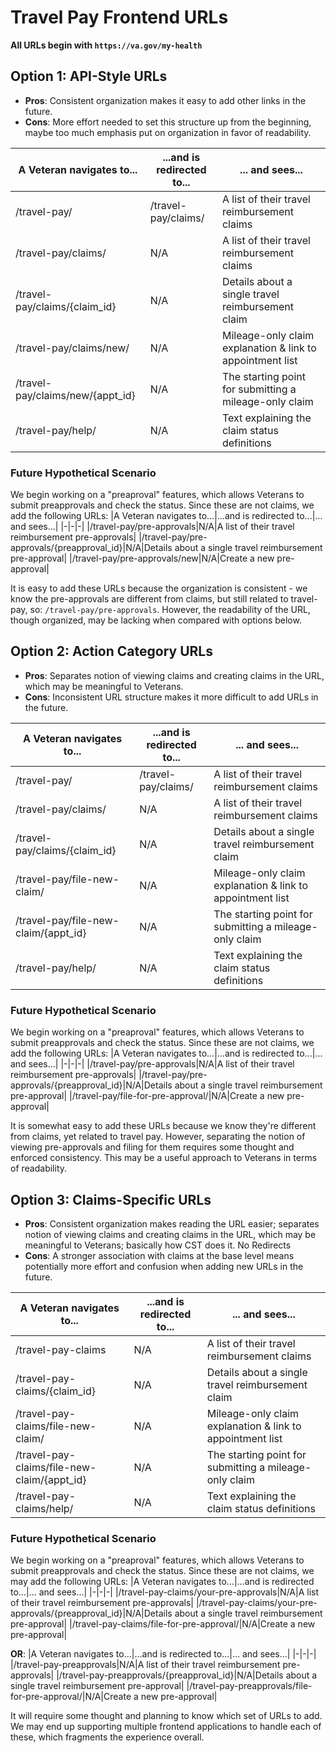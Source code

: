 # Travel Pay Frontend URLs

**All URLs begin with `https://va.gov/my-health`**

## Option 1: API-Style URLs
- **Pros**: Consistent organization makes it easy to add other links in the future.
- **Cons**: More effort needed to set this structure up from the beginning, maybe too much emphasis put on organization in favor of readability.

|A Veteran navigates to...|...and is redirected to...|... and sees...|
|-|-|-|
|/travel-pay/|/travel-pay/claims/|A list of their travel reimbursement claims|
|/travel-pay/claims/|N/A|A list of their travel reimbursement claims|
|/travel-pay/claims/{claim_id}|N/A|Details about a single travel reimbursement claim|
|/travel-pay/claims/new/|N/A|Mileage-only claim explanation & link to appointment list|
|/travel-pay/claims/new/{appt_id}|N/A|The starting point for submitting a mileage-only claim|
|/travel-pay/help/|N/A|Text explaining the claim status definitions|

### Future Hypothetical Scenario
We begin working on a "preaproval" features, which allows Veterans to submit preapprovals and check the status. Since these are not claims, we add the following URLs:
|A Veteran navigates to...|...and is redirected to...|... and sees...|
|-|-|-|
|/travel-pay/pre-approvals|N/A|A list of their travel reimbursement pre-approvals|
|/travel-pay/pre-approvals/{preapproval_id}|N/A|Details about a single travel reimbursement pre-approval|
|/travel-pay/pre-approvals/new|N/A|Create a new pre-approval|

It is easy to add these URLs because the organization is consistent - we know the pre-approvals are different from claims, but still related to travel-pay, so: `/travel-pay/pre-approvals`. However, the readability of the URL, though organized, may be lacking when compared with options below.

## Option 2: Action Category URLs
- **Pros**: Separates notion of viewing claims and creating claims in the URL, which may be meaningful to Veterans.
- **Cons**: Inconsistent URL structure makes it more difficult to add URLs in the future.

|A Veteran navigates to...|...and is redirected to...|... and sees...|
|-|-|-|
|/travel-pay/|/travel-pay/claims/|A list of their travel reimbursement claims|
|/travel-pay/claims/|N/A|A list of their travel reimbursement claims|
|/travel-pay/claims/{claim_id}|N/A|Details about a single travel reimbursement claim|
|/travel-pay/file-new-claim/|N/A|Mileage-only claim explanation & link to appointment list|
|/travel-pay/file-new-claim/{appt_id}|N/A|The starting point for submitting a mileage-only claim|
|/travel-pay/help/|N/A|Text explaining the claim status definitions|

### Future Hypothetical Scenario
We begin working on a "preaproval" features, which allows Veterans to submit preapprovals and check the status. Since these are not claims, we add the following URLs:
|A Veteran navigates to...|...and is redirected to...|... and sees...|
|-|-|-|
|/travel-pay/pre-approvals|N/A|A list of their travel reimbursement pre-approvals|
|/travel-pay/pre-approvals/{preapproval_id}|N/A|Details about a single travel reimbursement pre-approval|
|/travel-pay/file-for-pre-approval/|N/A|Create a new pre-approval|

It is somewhat easy to add these URLs because we know they're different from claims, yet related to travel pay. However, separating the notion of viewing pre-approvals and filing for them requires some thought and enforced consistency. This may be a useful approach to Veterans in terms of readability.

## Option 3: Claims-Specific URLs
- **Pros**: Consistent organization makes reading the URL easier; separates notion of viewing claims and creating claims in the URL, which may be meaningful to Veterans; basically how CST does it. No Redirects
- **Cons**: A stronger association with claims at the base level means potentially more effort and confusion when adding new URLs in the future.

|A Veteran navigates to...|...and is redirected to...|... and sees...|
|-|-|-|
|/travel-pay-claims|N/A|A list of their travel reimbursement claims|
|/travel-pay-claims/{claim_id}|N/A|Details about a single travel reimbursement claim|
|/travel-pay-claims/file-new-claim/|N/A|Mileage-only claim explanation & link to appointment list|
|/travel-pay-claims/file-new-claim/{appt_id}|N/A|The starting point for submitting a mileage-only claim|
|/travel-pay-claims/help/|N/A|Text explaining the claim status definitions|

### Future Hypothetical Scenario
We begin working on a "preaproval" features, which allows Veterans to submit preapprovals and check the status. Since these are not claims, we may add the following URLs:
|A Veteran navigates to...|...and is redirected to...|... and sees...|
|-|-|-|
|/travel-pay-claims/your-pre-approvals|N/A|A list of their travel reimbursement pre-approvals|
|/travel-pay-claims/your-pre-approvals/{preapproval_id}|N/A|Details about a single travel reimbursement pre-approval|
|/travel-pay-claims/file-for-pre-approval/|N/A|Create a new pre-approval|

**OR**:
|A Veteran navigates to...|...and is redirected to...|... and sees...|
|-|-|-|
|/travel-pay-preapprovals|N/A|A list of their travel reimbursement pre-approvals|
|/travel-pay-preapprovals/{preapproval_id}|N/A|Details about a single travel reimbursement pre-approval|
|/travel-pay-preapprovals/file-for-pre-approval/|N/A|Create a new pre-approval|

It will require some thought and planning to know which set of URLs to add. We may end up supporting multiple frontend applications to handle each of these, which fragments the experience overall. 
